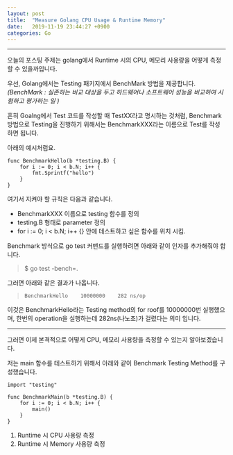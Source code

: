 ```yaml
---
layout: post
title:  "Measure Golang CPU Usage & Runtime Memory"
date:   2019-11-19 23:44:27 +0900
categories: Go
---
```


----------

오늘의 포스팅 주제는 golang에서 Runtime 시의 CPU, 메모리 사용량을 어떻게 측정할 수 있을까입니다.

우선, Golang에서는 Testing 패키지에서 BenchMark 방법을 제공합니다.
*(BenchMark : 실존하는 비교 대상을 두고 하드웨어나 소프트웨어 성능을 비교하여 시험하고 평가하는 일 )*

흔히 Goalng에서 Test 코드를 작성할 때 TestXX라고 명시하는 것처럼, Benchmark 방법으로 Testing을 진행하기 위해서는 BenchmarkXXX라는 이름으로 Test를 작성하면 됩니다.

아래의 예시처럼요.

```Golang
func BenchmarkHello(b *testing.B) {
    for i := 0; i < b.N; i++ {
        fmt.Sprintf("hello")
    }
}
```

여기서 지켜야 할 규칙은 다음과 같습니다.

- BenchmarkXXX 이름으로 testing 함수를 정의
- testing.B 형태로 parameter 정의
- for i := 0; i < b.N; i++ {} 안에 테스트하고 싶은 함수를 위치 시킴.

Benchmark 방식으로 go test 커맨드를 실행하려면 아래와 같이 인자를 추가해줘야 합니다.

> $ go test -bench=.

그러면 아래와 같은 결과가 나옵니다. 

>``BenchmarkHello    10000000    282 ns/op``

이것은 BenchmarkHello라는 Testing method의 for roof를 10000000번 실행했으며, 한번의 operation을 실행하는데 282ns(나노초)가 걸렸다는 의미 입니다.

----------

그러면 이제 본격적으로 어떻게 CPU, 메모리 사용량을 측정할 수 있는지 알아보겠습니다.

저는 main 함수를 테스트하기 위해서 아래와 같이 Benchmark Testing Method를 구성했습니다.

```Golang
import "testing"

func BenchmarkMain(b *testing.B) {
    for i := 0; i < b.N; i++ {
        main()
    }
}
```

1. Runtime 시 CPU 사용량 측정
2. Runtime 시 Memory 사용량 측정
